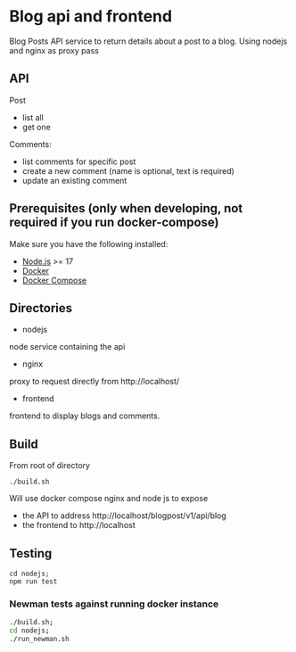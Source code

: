 # Blog api and frontend
Blog Posts API service to return details about a post to a blog.
Using nodejs and nginx as proxy pass

## API
Post
- list all
- get one

Comments:
- list comments for specific post
- create a new comment (name is optional, text is required)
- update an existing comment

## Prerequisites (only when developing, not required if you run docker-compose)
Make sure you have the following installed:
- [Node.js](https://nodejs.org/en/download/) >= 17
- [Docker](https://www.docker.com/)
- [Docker Compose](https://docs.docker.com/compose/install/)


## Directories
- nodejs

node service containing the api 

- nginx

proxy to request directly from http://localhost/

- frontend

frontend to display blogs and comments.

## Build
From root of directory

```./build.sh```

Will use docker compose nginx and node js to expose 
- the API to address http://localhost/blogpost/v1/api/blog
- the frontend to http://localhost

## Testing 

```
cd nodejs; 
npm run test
```
### Newman tests against running docker instance


```bash 
./build.sh;
cd nodejs;
./run_newman.sh 
``` 

